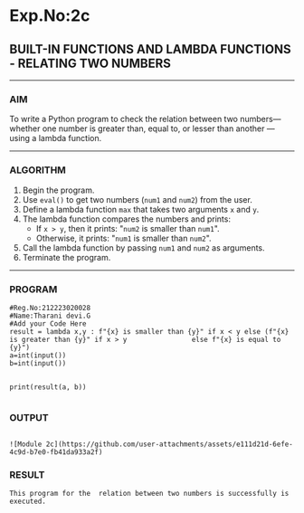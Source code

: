 # Exp.No:2c
## BUILT-IN FUNCTIONS AND LAMBDA FUNCTIONS - RELATING TWO NUMBERS

---

### AIM  
To write a Python program to check the relation between two numbers— whether one number is greater than, equal to, or lesser than another — using a lambda function.

---

### ALGORITHM

1. Begin the program.  
2. Use `eval()` to get two numbers (`num1` and `num2`) from the user.  
3. Define a lambda function `max` that takes two arguments `x` and `y`.  
4. The lambda function compares the numbers and prints:
   - If `x > y`, then it prints: "`num2` is smaller than `num1`".
   - Otherwise, it prints: "`num1` is smaller than `num2`".
5. Call the lambda function by passing `num1` and `num2` as arguments.  
6. Terminate the program.

---

### PROGRAM
```
#Reg.No:212223020028
#Name:Tharani devi.G
#Add your Code Here
result = lambda x,y : f"{x} is smaller than {y}" if x < y else (f"{x} is greater than {y}" if x > y                else f"{x} is equal to {y}")
a=int(input()) 
b=int(input())
 

print(result(a, b))


```

### OUTPUT

```

![Module 2c](https://github.com/user-attachments/assets/e111d21d-6efe-4c9d-b7e0-fb41da933a2f)

```

### RESULT

```
This program for the  relation between two numbers is successfully is executed.

```
